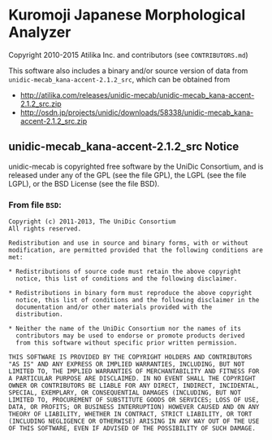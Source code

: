 # Kuromoji Japanese Morphological Analyzer

Copyright 2010-2015 Atilika Inc. and contributors (see `CONTRIBUTORS.md`)

This software also includes a binary and/or source version of data from
`unidic-mecab_kana-accent-2.1.2_src`, which can be obtained from 

- http://atilika.com/releases/unidic-mecab/unidic-mecab_kana-accent-2.1.2_src.zip
- http://osdn.jp/projects/unidic/downloads/58338/unidic-mecab_kana-accent-2.1.2_src.zip

## unidic-mecab_kana-accent-2.1.2_src Notice

unidic-mecab is copyrighted free software by the UniDic Consortium,
and is released under any of the GPL (see the file GPL), the LGPL (see
the file LGPL), or the BSD License (see the file BSD).

### From file `BSD`:

    Copyright (c) 2011-2013, The UniDic Consortium
    All rights reserved.

    Redistribution and use in source and binary forms, with or without
    modification, are permitted provided that the following conditions are
    met:

    * Redistributions of source code must retain the above copyright
      notice, this list of conditions and the following disclaimer.

    * Redistributions in binary form must reproduce the above copyright
      notice, this list of conditions and the following disclaimer in the
      documentation and/or other materials provided with the
      distribution.

    * Neither the name of the UniDic Consortium nor the names of its
      contributors may be used to endorse or promote products derived
      from this software without specific prior written permission.

    THIS SOFTWARE IS PROVIDED BY THE COPYRIGHT HOLDERS AND CONTRIBUTORS
    "AS IS" AND ANY EXPRESS OR IMPLIED WARRANTIES, INCLUDING, BUT NOT
    LIMITED TO, THE IMPLIED WARRANTIES OF MERCHANTABILITY AND FITNESS FOR
    A PARTICULAR PURPOSE ARE DISCLAIMED. IN NO EVENT SHALL THE COPYRIGHT
    OWNER OR CONTRIBUTORS BE LIABLE FOR ANY DIRECT, INDIRECT, INCIDENTAL,
    SPECIAL, EXEMPLARY, OR CONSEQUENTIAL DAMAGES (INCLUDING, BUT NOT
    LIMITED TO, PROCUREMENT OF SUBSTITUTE GOODS OR SERVICES; LOSS OF USE,
    DATA, OR PROFITS; OR BUSINESS INTERRUPTION) HOWEVER CAUSED AND ON ANY
    THEORY OF LIABILITY, WHETHER IN CONTRACT, STRICT LIABILITY, OR TORT
    (INCLUDING NEGLIGENCE OR OTHERWISE) ARISING IN ANY WAY OUT OF THE USE
    OF THIS SOFTWARE, EVEN IF ADVISED OF THE POSSIBILITY OF SUCH DAMAGE.
